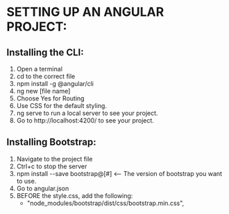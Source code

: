 # SETTING UP AN ANGULAR PROJECT:

## Installing the CLI:
   1. Open a terminal
   2. cd to the correct file
   3. npm install -g @angular/cli
   4. ng new [file name]
   5. Choose Yes for Routing
   6. Use CSS for the default styling.  
   7. ng serve to run a local server to see your project.
   8. Go to http://localhost:4200/ to see your project.

## Installing Bootstrap:
   1. Navigate to the project file
   2.  Ctrl+c to stop the server
   3.  npm install --save bootstrap@[#] <-- The version of bootstrap you want to use.
   4.  Go to angular.json
   5.  BEFORE the style.css, add the following: 
       - "node_modules/bootstrap/dist/css/bootstrap.min.css",